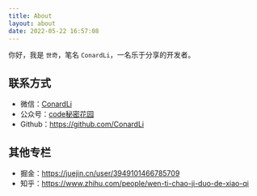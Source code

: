 ```yaml
---
title: About
layout: about
date: 2022-05-22 16:57:08
---
```



你好，我是 `世奇`，笔名 `ConardLi`，一名乐于分享的开发者。


## 联系方式

- 微信：[ConardLi](https://mp.weixin.qq.com/s?__biz=Mzk0MDMwMzQyOA==&mid=2247493407&idx=1&sn=41b8782a3bdc75b211206b06e1929a58&chksm=c2e11234f5969b22a0d7fd50ec32be9df13e2caeef186b30b5d653836b0725def8ccd58a56cf#rd)
- 公众号：[code秘密花园](https://mp.weixin.qq.com/s?__biz=Mzk0MDMwMzQyOA==&mid=2247493407&idx=1&sn=41b8782a3bdc75b211206b06e1929a58&chksm=c2e11234f5969b22a0d7fd50ec32be9df13e2caeef186b30b5d653836b0725def8ccd58a56cf#rd)
- Github：https://github.com/ConardLi

## 其他专栏

- 掘金：https://juejin.cn/user/3949101466785709
- 知乎：https://www.zhihu.com/people/wen-ti-chao-ji-duo-de-xiao-qi
